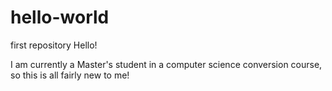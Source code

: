 # hello-world
first repository
Hello!

I am currently a Master's student in a computer science conversion course,
so this is all fairly new to me!
